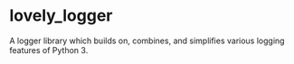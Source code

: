 # lovely_logger
A logger library which builds on, combines, and simplifies various logging features of Python 3.
